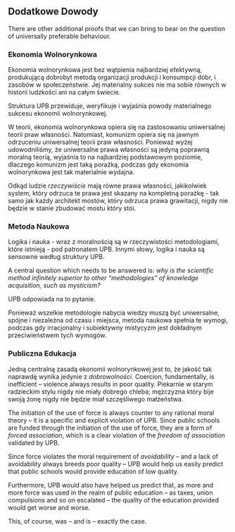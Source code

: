 ## Dodatkowe Dowody

There are other additional proofs that we can bring to bear on the question of universally preferable behaviour.

### Ekonomia Wolnorynkowa

Ekonomia wolnorynkowa jest bez wątpienia najbardziej efektywną, produkującą dobrobyt metodą organizacji produkcji i konsumpcji dóbr, i zasobów w społeczeństwie. Jej materialny sukces nie ma sobie równych w historii ludzkości ani na całym świecie.

Struktura UPB przewiduje, weryfikuje i wyjaśnia powody materialnego sukcesu ekonomii wolnorynkowej.

W teorii, ekonomia wolnorynkowa opiera się na zastosowaniu uniwersalnej teorii praw własności. Natomiast, komunizm opiera się na jawnym odrzuceniu uniwersalnej teorii praw własności. Ponieważ wyżej udowodniliśmy, że uniwersalne prawa własności są jedyną poprawną moralną teorią, wyjaśnia to na najbardziej podstawowym poziomie, dlaczego komunizm jest taką porażką, podczas gdy ekonomia wolnorynkowa jest tak materialnie wydajna.

Odkąd ludzie *rzeczywiście* mają równe prawa własności, jakikolwiek system, który odrzuca te prawa jest skazany na kompletną porażkę - tak samo jak każdy architekt mostów, który odrzuca prawa grawitacji, nigdy nie będzie w stanie zbudować mostu który stoi.

### Metoda Naukowa

Logika i nauka - wraz z moralnością są w rzeczywistości metodologiami, które istnieją - pod patronatem UPB. Innymi słowy, logika i nauka są sensowne według struktury UPB.

A central question which needs to be answered is: *why is the scientific method infinitely superior to other “methodologies” of knowledge acquisition, such as mysticism?*

UPB odpowiada na to pytanie.

Ponieważ wszelkie metodologie nabycia wiedzy muszą być uniwersalne, spójne i niezależna od czasu i miejsca, metoda naukowa spełnia te wymogi, podczas gdy irracjonalny i subiektywny mistycyzm jest dokładnym przeciwieństwem tych wymogów.

### Publiczna Edukacja

Jedną centralną zasadą ekonomii wolnorynkowej jest to, że jakość tak naprawdę wynika jedynie z *dobrowolności*. Coercion, fundamentally, is inefficient – violence always results in poor quality. Piekarnie w starym radzieckim stylu nigdy nie miały dobrego chleba; mężczyzna który bije swoją żonę nigdy nie będzie miał szczęśliwego małżeństwa.

The initiation of the use of force is always counter to any rational moral theory – it is a specific and explicit violation of UPB. Since public schools are funded through the initiation of the use of force, they are a form of *forced association*, which is a clear violation of the *freedom of association* validated by UPB.

Since force violates the moral requirement of *avoidability* – and a lack of avoidability always breeds poor quality – UPB would help us easily predict that public schools would provide education of low quality.

Furthermore, UPB would also have helped us predict that, as more and more force was used in the realm of public education – as taxes, union compulsions and so on escalated – the quality of the education provided would get worse and worse.

This, of course, was – and is – exactly the case.